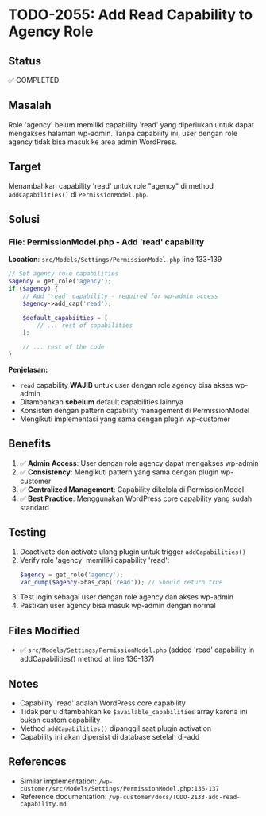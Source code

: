 # TODO-2055: Add Read Capability to Agency Role

## Status
✅ COMPLETED

## Masalah
Role 'agency' belum memiliki capability 'read' yang diperlukan untuk dapat mengakses halaman wp-admin. Tanpa capability ini, user dengan role agency tidak bisa masuk ke area admin WordPress.

## Target
Menambahkan capability 'read' untuk role "agency" di method `addCapabilities()` di `PermissionModel.php`.

## Solusi

### File: PermissionModel.php - Add 'read' capability
**Location**: `src/Models/Settings/PermissionModel.php` line 133-139

```php
// Set agency role capabilities
$agency = get_role('agency');
if ($agency) {
    // Add 'read' capability - required for wp-admin access
    $agency->add_cap('read');

    $default_capabiities = [
        // ... rest of capabilities
    ];

    // ... rest of the code
}
```

**Penjelasan:**
- `read` capability **WAJIB** untuk user dengan role agency bisa akses wp-admin
- Ditambahkan **sebelum** default capabilities lainnya
- Konsisten dengan pattern capability management di PermissionModel
- Mengikuti implementasi yang sama dengan plugin wp-customer

## Benefits
1. ✅ **Admin Access**: User dengan role agency dapat mengakses wp-admin
2. ✅ **Consistency**: Mengikuti pattern yang sama dengan plugin wp-customer
3. ✅ **Centralized Management**: Capability dikelola di PermissionModel
4. ✅ **Best Practice**: Menggunakan WordPress core capability yang sudah standard

## Testing
1. Deactivate dan activate ulang plugin untuk trigger `addCapabilities()`
2. Verify role 'agency' memiliki capability 'read':
   ```php
   $agency = get_role('agency');
   var_dump($agency->has_cap('read')); // Should return true
   ```
3. Test login sebagai user dengan role agency dan akses wp-admin
4. Pastikan user agency bisa masuk wp-admin dengan normal

## Files Modified
- ✅ `src/Models/Settings/PermissionModel.php` (added 'read' capability in addCapabilities() method at line 136-137)

## Notes
- Capability 'read' adalah WordPress core capability
- Tidak perlu ditambahkan ke `$available_capabilities` array karena ini bukan custom capability
- Method `addCapabilities()` dipanggil saat plugin activation
- Capability ini akan dipersist di database setelah di-add

## References
- Similar implementation: `/wp-customer/src/Models/Settings/PermissionModel.php:136-137`
- Reference documentation: `/wp-customer/docs/TODO-2133-add-read-capability.md`
